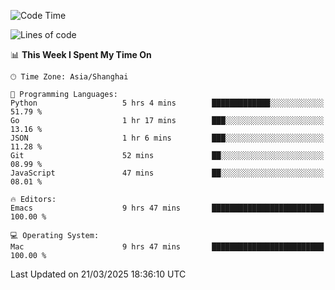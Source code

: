 <!--START_SECTION:waka-->
![Code Time](http://img.shields.io/badge/Code%20Time-2%2C583%20hrs%2044%20mins-blue)

![Lines of code](https://img.shields.io/badge/From%20Hello%20World%20I%27ve%20Written-335.3%20thousand%20lines%20of%20code-blue)

📊 **This Week I Spent My Time On** 

```text
🕑︎ Time Zone: Asia/Shanghai

💬 Programming Languages: 
Python                   5 hrs 4 mins        █████████████░░░░░░░░░░░░   51.79 % 
Go                       1 hr 17 mins        ███░░░░░░░░░░░░░░░░░░░░░░   13.16 % 
JSON                     1 hr 6 mins         ███░░░░░░░░░░░░░░░░░░░░░░   11.28 % 
Git                      52 mins             ██░░░░░░░░░░░░░░░░░░░░░░░   08.99 % 
JavaScript               47 mins             ██░░░░░░░░░░░░░░░░░░░░░░░   08.01 % 

🔥 Editors: 
Emacs                    9 hrs 47 mins       █████████████████████████   100.00 % 

💻 Operating System: 
Mac                      9 hrs 47 mins       █████████████████████████   100.00 % 
```


 Last Updated on 21/03/2025 18:36:10 UTC
<!--END_SECTION:waka-->
